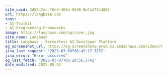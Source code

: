 ```yaml
---
site_uuid: 3d5547ed-f0ed-468a-9648-8e7a274cd882
url: https://langbase.com
tags:
- AI-Toolkit
- AI-Programming-Frameworks
image: https://langbase.com/og/cover.jpg
site_name: Langbase
title: Langbase · Serverless AI Developer Platform
og_screenshot_url: https://og-screenshots-prod.s3.amazonaws.com/1366x768/80/false/fe14bb705f97b14477cd66fc6a02fde2f5cb810a3cb390fade9c3dcedf7232bf.jpeg
jina_last_request: '2025-03-09T06:45:17.325Z'
jina_error: "Error occurred"
og_last_fetch: '2025-03-07T05:20:56.174Z'
date_modified: 2025-03-24
---
```




